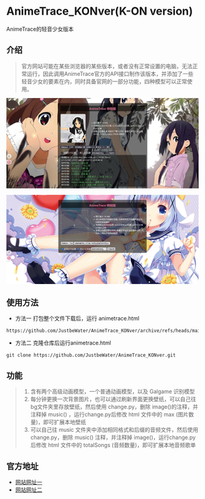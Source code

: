 # AnimeTrace_KONver(K-ON version) 
AnimeTrace的轻音少女版本
## 介绍
>官方网站可能在某些浏览器的某些版本，或者没有正常设置的电脑，无法正常运行，因此调用AnimeTrace官方的API接口制作该版本，并添加了一些轻音少女的要素在内，同时具备官网的一部分功能，四种模型可以正常使用。 

![界面图片1](./test/show_1.png "介绍图片1")  
  
![界面图片2](./test/show_2.png "介绍图片2")
## 使用方法
+ 方法一 打包整个文件下载后，运行 animetrace.html
```
https://github.com/JustbeWater/AnimeTrace_KONver/archive/refs/heads/main.zip
```
+ 方法二 克隆仓库后运行animetrace.html
```
git clone https://github.com/JustbeWater/AnimeTrace_KONver.git
```
## 功能 
>1. 含有两个高级动画模型，一个普通动画模型，以及 Galgame 识别模型
>2. 每分钟更换一次背景图片，也可以通过刷新界面更换壁纸，可以自己往bg文件夹里存放壁纸，然后使用 change.py，删除 image()的注释，并注释掉 music() ，运行change.py后修改 html 文件中的 max (图片数量)，即可扩展本地壁纸
>3. 可以自己往 music 文件夹中添加相同格式和后缀的音频文件，然后使用 change.py，删除 music() 注释，并注释掉 image()，运行change.py后修改 html 文件中的 totalSongs (音频数量)，即可扩展本地音频歌单
## 官方地址
+ [网站网址一](https://www.animetrace.com/)
+ [网站网址二](https://ai.animedb.cn/)

